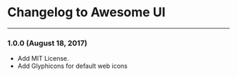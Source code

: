 # Changelog to Awesome UI

---
### 1.0.0 (August 18, 2017)

* Add MIT License.
* Add Glyphicons for default web icons
